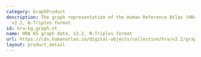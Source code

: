 ```yaml
---
category: GraphProduct
description: The graph representation of the Human Reference Atlas (HRA) dataset,
  v2.2, N-Triples format
id: hra-kg.graph.nt
name: HRA KG graph data, v2.2, N-Triples format
url: https://cdn.humanatlas.io/digital-objects/collection/hra/v2.2/graph.nt
layout: product_detail
---
```

